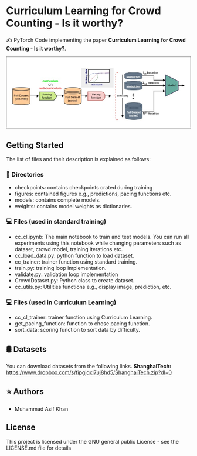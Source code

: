 # Curriculum Learning for Crowd Counting - Is it worthy?
✍️ PyTorch Code implementing the paper **Curriculum Learning for Crowd Counting - Is it worthy?**.

![alt text](https://github.com/muasifk/CLCC/blob/main/clcc.jpg?raw=true)

## Getting Started
The list of files and their description is explained as follows:

### 💼 Directories
- checkpoints: contains checkpoints crated during training
- figures: contained figures e.g., predictions, pacing functions etc.
- models: contains complete models.
- weights:  contains model weights as dictionaries.

### 💻 Files (used in standard training)
- cc_cl.ipynb:  The main notebook to train and test models. You can run all experiments using this notebook while changing parameters such as dataset, crowd model, training iterations etc.
- cc_load_data.py:  python function to load dataset.
- cc_trainer: trainer function using standard training.
- train.py: training loop implementation.
- validate.py:  validation loop implementation
- CrowdDataset.py:  Python class to create dataset.
- cc_utils.py: Utilities functions e.g., display image, prediction, etc.

### 💻 Files (used in Curriculum Learning)
- cc_cl_trainer:  trainer function using Curriculum Learning.
- get_pacing_function:  function to chose pacing function.
- sort_data:  scoring function to sort data by difficulty.

## 🛢 Datasets
You can download datasets from the following links.
**ShanghaiTech:**  https://www.dropbox.com/s/fipgjqxl7uj8hd5/ShanghaiTech.zip?dl=0


## ⭐️ Authors
- Muhammad Asif Khan

## License
This project is licensed under the GNU general public License - see the LICENSE.md file for details
